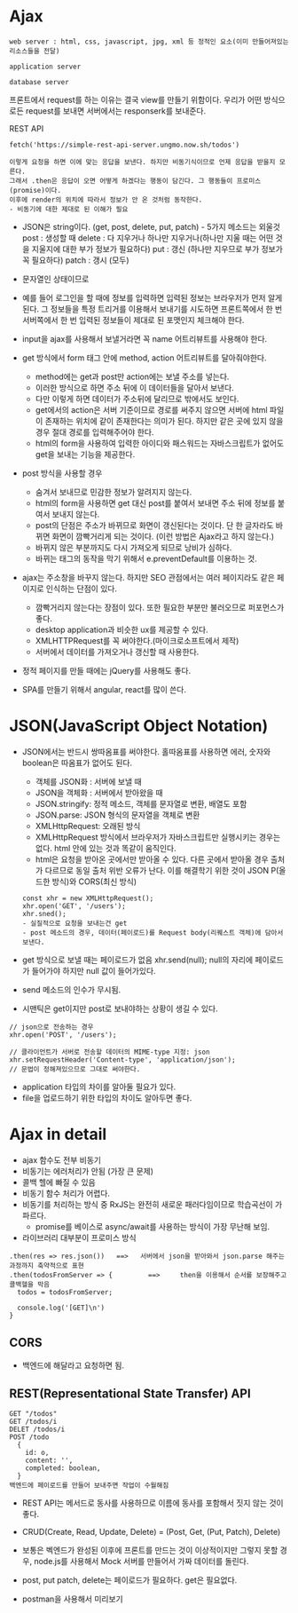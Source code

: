 # Ajax
```
web server : html, css, javascript, jpg, xml 등 정적인 요소(이미 만들어져있는 리소스들을 전달)

application server

database server
```
프론트에서 request를 하는 이유는 결국 view를 만들기 위함이다.
우리가 어떤 방식으로든 request를 보내면 서버에서는 responserk를 보내준다.

REST API
```
fetch('https://simple-rest-api-server.ungmo.now.sh/todos')

이렇게 요청을 하면 이에 맞는 응답을 보낸다. 하지만 비동기식이므로 언제 응답을 받을지 모른다.
그래서 .then은 응답이 오면 어떻게 하겠다는 행동이 담긴다. 그 행동들이 프로미스(promise)이다.
이후에 render의 위치에 따라서 정보가 안 온 것처럼 동작한다.
- 비동기에 대한 제대로 된 이해가 필요
```
- JSON은 string이다.
(get, post, delete, put, patch) - 5가지 메소드는 외울것
  post : 생성할 때
  delete : 다 지우거나 하나만 지우거나(하나만 지울 때는 어떤 것을 지울지에 대한 부가 정보가 필요하다)
  put : 갱신 (하나만 지우므로 부가 정보가 꼭 필요하다)
  patch : 갱시 (모두)

- 문자열인 상태이므로
- 예를 들어 로그인을 할 때에 정보를 입력하면 입력된 정보는 브라우저가 먼저 알게 된다. 그 정보들을 특정 트리거를 이용해서 보내기를 시도하면 프론트쪽에서 한 번 서버쪽에서 한 번 입력된 정보들이 제대로 된 포맷인지 체크해야 한다.
- input을 ajax를 사용해서 보낼거라면 꼭 name 어트리뷰트를 사용해야 한다.
- get 방식에서 form 태그 안에 method, action 어트리뷰트를 달아줘야한다.
  - method에는 get과 post만 action에는 보낼 주소를 넣는다.
  - 이러한 방식으로 하면 주소 뒤에 이 데이터들을 달아서 보낸다.
  - 다만 이렇게 하면 데이터가 주소뒤에 달리므로 밖에서도 보인다.
  - get에서의 action은 서버 기준이므로 경로를 써주지 않으면 서버에 html 파일이 존재하는 위치에 같이 존재한다는 의미가 된다. 하지만 같은 곳에 있지 않을 경우 절대 경로를 입력해주어야 한다.
  - html의 form을 사용하여 입력한 아이디와 패스워드는 자바스크립트가 없어도 get을 보내는 기능을 제공한다.
- post 방식을 사용할 경우
  - 숨겨서 보내므로 민감한 정보가 알려지지 않는다.
  - html의 form을 사용하면 get 대신 post를 붙여서 보내면 주소 뒤에 정보를 붙여서 보내지 않는다.
  - post의 단점은 주소가 바뀌므로 화면이 갱신된다는 것이다. 단 한 글자라도 바뀌면 화면이 깜빡거리게 되는 것이다. (이런 방법은 Ajax라고 하지 않는다.)
  - 바뀌지 않은 부분까지도 다시 가져오게 되므로 낭비가 심하다.
  - 바뀌는 태그의 동작을 막기 위해서 e.preventDefault를 이용하는 것.
- ajax는 주소창을 바꾸지 않는다. 하지만 SEO 관점에서는 여러 페이지라도 같은 페이지로 인식하는 단점이 있다.
  - 깜빡거리지 않는다는 장점이 있다. 또한 필요한 부분만 불러오므로 퍼포먼스가 좋다.
  - desktop application과 비슷한 ux를 제공할 수 있다.
  - XMLHTTPRequest를 꼭 써야한다.(마이크로소프트에서 제작)
  - 서버에서 데이터를 가져오거나 갱신할 때 사용한다.
- 정적 페이지를 만들 때에는 jQuery를 사용해도 좋다.
- SPA를 만들기 위해서 angular, react를 많이 쓴다.

# JSON(JavaScript Object Notation)
- JSON에서는 반드시 쌍따옴표를 써야한다. 홀따옴표를 사용하면 에러, 숫자와 boolean은 따옴표가 없어도 된다.
  - 객체를 JSON화 : 서버에 보낼 때
  - JSON을 객체화 : 서버에서 받아왔을 때
  - JSON.stringify: 정적 메소드, 객체를 문자열로 변환, 배열도 포함
  - JSON.parse: JSON 형식의 문자열을 객체로 변환
  - XMLHttpRequest: 오래된 방식
  - XMLHttpRequest 방식에서 브라우저가 자바스크립트만 실행시키는 경우는 없다. html 안에 있는 것과 똑같이 움직인다.
  - html은 요청을 받아온 곳에서만 받아올 수 있다. 다른 곳에서 받아올 경우 출처가 다르므로 동일 출처 위반 오류가 난다. 이를 해결학기 위한 것이 JSON P(올드한 방식)와 CORS(최신 방식)

  ```
  const xhr = new XMLHttpRequest();
  xhr.open('GET', '/users');
  xhr.sned();
  - 실질적으로 요청을 보내는건 get
  - post 메소드의 경우, 데이터(페이로드)를 Request body(리퀘스트 객체)에 담아서 보낸다.
  ```
- get 방식으로 보낼 때는 페이로드가 없음 xhr.send(null); null의 자리에 페이로드가 들어가야 하지만 null 값이 들어가있다.
- send 메소드의 인수가 무시됨.
- 시맨틱은 get이지만 post로 보내야하는 상황이 생길 수 있다.

```
// json으로 전송하는 경우
xhr.open('POST', '/users');

// 클라이언트가 서버로 전송할 데이터의 MIME-type 지정: json
xhr.setRequestHeader('Content-type', 'application/json');
// 문법이 정해져있으므로 그대로 써야한다.
```
- application 타입의 차이를 알아둘 필요가 있다.
- file을 업로드하기 위한 타입의 차이도 알아두면 좋다.

# Ajax in detail
- ajax 함수도 전부 비동기
- 비동기는 에러처리가 안됨 (가장 큰 문제)
- 콜백 헬에 빠질 수 있음
- 비동기 함수 처리가 어렵다.
- 비동기를 처리하는 방식 중 RxJS는 완전히 새로운 패러다임이므로 학습곡선이 가파르다.
  - promise를 베이스로 async/await를 사용하는 방식이 가장 무난해 보임.
- 라이브러리 대부분이 프로미스 방식

```
.then(res => res.json())   ==>   서버에서 json을 받아와서 json.parse 해주는 과정까지 축약적으로 표현
.then(todosFromServer => {         ==>     then을 이용해서 순서를 보장해주고 콜백헬을 막음
  todos = todosFromServer;

  console.log('[GET]\n')
}
```
## CORS
- 백엔드에 해달라고 요청하면 됨.

## REST(Representational State Transfer) API
```
GET "/todos"
GET /todos/i
DELET /todos/i
POST /todo
  {
    id: o,
    content: '',
    completed: boolean,
  }
백엔드에 페이로드를 만들어 보내주면 작업이 수월해짐
```
- REST API는 메서드로 동사를 사용하므로 이름에 동사를 포함해서 짓지 않는 것이 좋다.
- CRUD(Create, Read, Update, Delete) = (Post, Get, (Put, Patch), Delete)
- 보통은 벡엔드가 완성된 이후에 프론트를 만드는 것이 이상적이지만 그렇지 못할 경우, node.js를 사용해서 Mock 서버를 만들어서 가짜 데이터를 돌린다.
- post, put patch, delete는 페이로드가 필요하다. get은 필요없다.

- postman을 사용해서 미리보기
